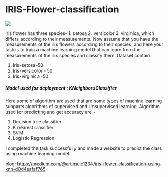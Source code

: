 # IRIS-Flower-classification

<img src="https://miro.medium.com/max/875/1*7bnLKsChXq94QjtAiRn40w.png">

Iris flower has three species- 1. setosa 2. versicolor 3. virginica, which differs according to their measurements.
Now assume that you have the measurements of the iris flowers according to their species, and here your task is to train a machine learning model that can learn from the measurements of the iris species and classify them.
Dataset contain:
1. Iris-setosa-50
2. Iris-versicolor - 50
3. Iris-virginica -50

##### Model used for deployment : KNeighborsClassifier

Here some of algorithm are used that are some types of machine learning subparts algorithms of supervised and Unsupervised learning.
Algorithm used for predicting and get accuracy are -
1. Decision tree classifier 
2. K nearest classifier
3. SVM
4. Logistic Regression 

I completed the task successfully and made a website to predict the class using machine learning model.

blog: https://medium.com/@artimule1234/iris-flower-classification-using-knn-d0d4eafaf765
